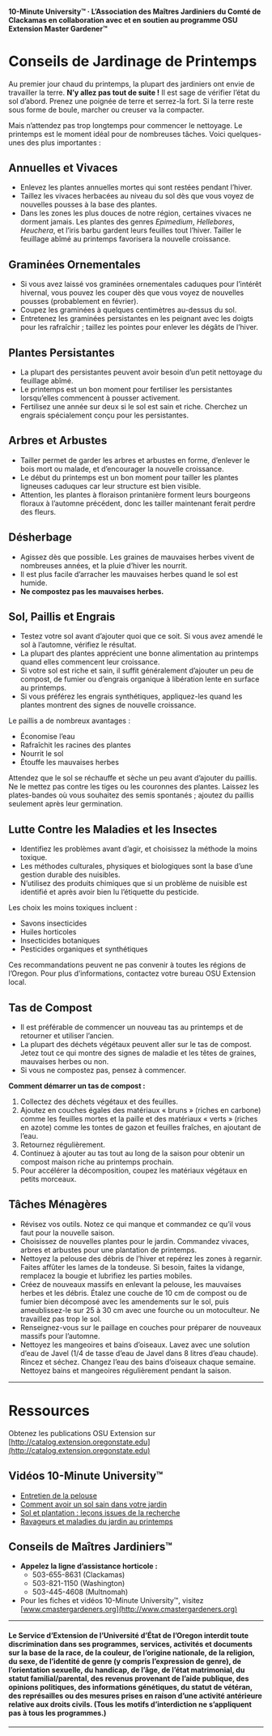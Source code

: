 #### 10-Minute University™ · L’Association des Maîtres Jardiniers du Comté de Clackamas en collaboration avec et en soutien au programme OSU Extension Master Gardener™

# Conseils de Jardinage de Printemps

Au premier jour chaud du printemps, la plupart des jardiniers ont envie de travailler la terre. **N’y allez pas tout de suite !** Il est sage de vérifier l’état du sol d’abord. Prenez une poignée de terre et serrez-la fort. Si la terre reste sous forme de boule, marcher ou creuser va la compacter.

Mais n’attendez pas trop longtemps pour commencer le nettoyage. Le printemps est le moment idéal pour de nombreuses tâches. Voici quelques-unes des plus importantes :

## Annuelles et Vivaces

- Enlevez les plantes annuelles mortes qui sont restées pendant l’hiver.
- Taillez les vivaces herbacées au niveau du sol dès que vous voyez de nouvelles pousses à la base des plantes.
- Dans les zones les plus douces de notre région, certaines vivaces ne dorment jamais. Les plantes des genres *Epimedium*, *Hellebores*, *Heuchera*, et l’iris barbu gardent leurs feuilles tout l’hiver. Tailler le feuillage abîmé au printemps favorisera la nouvelle croissance.

## Graminées Ornementales

- Si vous avez laissé vos graminées ornementales caduques pour l’intérêt hivernal, vous pouvez les couper dès que vous voyez de nouvelles pousses (probablement en février).
- Coupez les graminées à quelques centimètres au-dessus du sol.
- Entretenez les graminées persistantes en les peignant avec les doigts pour les rafraîchir ; taillez les pointes pour enlever les dégâts de l’hiver.

## Plantes Persistantes

- La plupart des persistantes peuvent avoir besoin d’un petit nettoyage du feuillage abîmé.
- Le printemps est un bon moment pour fertiliser les persistantes lorsqu’elles commencent à pousser activement.
- Fertilisez une année sur deux si le sol est sain et riche. Cherchez un engrais spécialement conçu pour les persistantes.

## Arbres et Arbustes

- Tailler permet de garder les arbres et arbustes en forme, d’enlever le bois mort ou malade, et d’encourager la nouvelle croissance.
- Le début du printemps est un bon moment pour tailler les plantes ligneuses caduques car leur structure est bien visible.
- Attention, les plantes à floraison printanière forment leurs bourgeons floraux à l’automne précédent, donc les tailler maintenant ferait perdre des fleurs.

## Désherbage

- Agissez dès que possible. Les graines de mauvaises herbes vivent de nombreuses années, et la pluie d’hiver les nourrit.
- Il est plus facile d’arracher les mauvaises herbes quand le sol est humide.
- **Ne compostez pas les mauvaises herbes.**

## Sol, Paillis et Engrais

- Testez votre sol avant d’ajouter quoi que ce soit. Si vous avez amendé le sol à l’automne, vérifiez le résultat.
- La plupart des plantes apprécient une bonne alimentation au printemps quand elles commencent leur croissance.
- Si votre sol est riche et sain, il suffit généralement d’ajouter un peu de compost, de fumier ou d’engrais organique à libération lente en surface au printemps.
- Si vous préférez les engrais synthétiques, appliquez-les quand les plantes montrent des signes de nouvelle croissance.

Le paillis a de nombreux avantages :
- Économise l’eau
- Rafraîchit les racines des plantes
- Nourrit le sol
- Étouffe les mauvaises herbes

Attendez que le sol se réchauffe et sèche un peu avant d’ajouter du paillis. Ne le mettez pas contre les tiges ou les couronnes des plantes. Laissez les plates-bandes où vous souhaitez des semis spontanés ; ajoutez du paillis seulement après leur germination.

## Lutte Contre les Maladies et les Insectes

- Identifiez les problèmes avant d’agir, et choisissez la méthode la moins toxique.
- Les méthodes culturales, physiques et biologiques sont la base d’une gestion durable des nuisibles.
- N’utilisez des produits chimiques que si un problème de nuisible est identifié et après avoir bien lu l’étiquette du pesticide.

Les choix les moins toxiques incluent :
- Savons insecticides
- Huiles horticoles
- Insecticides botaniques
- Pesticides organiques et synthétiques

Ces recommandations peuvent ne pas convenir à toutes les régions de l’Oregon. Pour plus d’informations, contactez votre bureau OSU Extension local.

## Tas de Compost

- Il est préférable de commencer un nouveau tas au printemps et de retourner et utiliser l’ancien.
- La plupart des déchets végétaux peuvent aller sur le tas de compost. Jetez tout ce qui montre des signes de maladie et les têtes de graines, mauvaises herbes ou non.
- Si vous ne compostez pas, pensez à commencer.

**Comment démarrer un tas de compost :**
1. Collectez des déchets végétaux et des feuilles.
2. Ajoutez en couches égales des matériaux « bruns » (riches en carbone) comme les feuilles mortes et la paille et des matériaux « verts » (riches en azote) comme les tontes de gazon et feuilles fraîches, en ajoutant de l’eau.
3. Retournez régulièrement.
4. Continuez à ajouter au tas tout au long de la saison pour obtenir un compost maison riche au printemps prochain.
5. Pour accélérer la décomposition, coupez les matériaux végétaux en petits morceaux.

## Tâches Ménagères

- Révisez vos outils. Notez ce qui manque et commandez ce qu’il vous faut pour la nouvelle saison.
- Choisissez de nouvelles plantes pour le jardin. Commandez vivaces, arbres et arbustes pour une plantation de printemps.
- Nettoyez la pelouse des débris de l’hiver et repérez les zones à regarnir. Faites affûter les lames de la tondeuse. Si besoin, faites la vidange, remplacez la bougie et lubrifiez les parties mobiles.
- Créez de nouveaux massifs en enlevant la pelouse, les mauvaises herbes et les débris. Étalez une couche de 10 cm de compost ou de fumier bien décomposé avec les amendements sur le sol, puis ameublissez-le sur 25 à 30 cm avec une fourche ou un motoculteur. Ne travaillez pas trop le sol.
- Renseignez-vous sur le paillage en couches pour préparer de nouveaux massifs pour l’automne.
- Nettoyez les mangeoires et bains d’oiseaux. Lavez avec une solution d’eau de Javel (1/4 de tasse d’eau de Javel dans 8 litres d’eau chaude). Rincez et séchez. Changez l’eau des bains d’oiseaux chaque semaine. Nettoyez bains et mangeoires régulièrement pendant la saison.

---

# Ressources

Obtenez les publications OSU Extension sur [http://catalog.extension.oregonstate.edu](http://catalog.extension.oregonstate.edu)

## Vidéos 10-Minute University™

- [Entretien de la pelouse](https://www.youtube.com/watch?v=rZ-Fp68FxDc)
- [Comment avoir un sol sain dans votre jardin](https://www.youtube.com/watch?v=4Vjhm-Y-IUY)
- [Sol et plantation : leçons issues de la recherche](https://www.youtube.com/watch?v=ZDaZa7P5zSI&list=PLZEzoOaZqnfoVPUYtXji6wgWSrpzS6l7b)
- [Ravageurs et maladies du jardin au printemps](https://www.youtube.com/watch?v=kjIuwoYCkmY)

## Conseils de Maîtres Jardiniers™

- **Appelez la ligne d’assistance horticole :**
  - 503-655-8631 (Clackamas)
  - 503-821-1150 (Washington)
  - 503-445-4608 (Multnomah)
- Pour les fiches et vidéos 10-Minute University™, visitez [www.cmastergardeners.org](http://www.cmastergardeners.org)

---

#### Le Service d’Extension de l’Université d’État de l’Oregon interdit toute discrimination dans ses programmes, services, activités et documents sur la base de la race, de la couleur, de l’origine nationale, de la religion, du sexe, de l’identité de genre (y compris l’expression de genre), de l’orientation sexuelle, du handicap, de l’âge, de l’état matrimonial, du statut familial/parental, des revenus provenant de l’aide publique, des opinions politiques, des informations génétiques, du statut de vétéran, des représailles ou des mesures prises en raison d’une activité antérieure relative aux droits civils. (Tous les motifs d’interdiction ne s’appliquent pas à tous les programmes.)
---